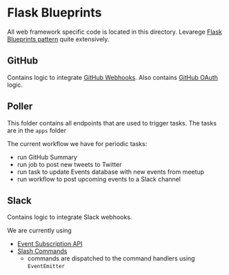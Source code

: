# Flask Blueprints

All web framework specific code is located in this directory.
Levarege [Flask Blueprints pattern](http://flask.pocoo.org/docs/1.0/blueprints/)
quite extensively.

## GitHub

Contains logic to integrate
[GitHub Webhooks](https://developer.github.com/webhooks/).
Also contains
[GitHub OAuth](https://developer.github.com/apps/building-oauth-apps/authorizing-oauth-apps/)
logic.

## Poller

This folder contains all endpoints that are used to trigger tasks.
The tasks are in the `apps` folder

The current workflow we have for periodic tasks:

- run GitHub Summary
- run job to post new tweets to Twitter
- run task to update Events database with new events from meetup
- run workflow to post upcoming events to a Slack channel

## Slack

Contains logic to integrate Slack webhooks.

We are currently using

- [Event Subscription API](https://api.slack.com/events-api)
- [Slash Commands](https://api.slack.com/slash-commands)
  - commands are dispatched to the command handlers using `EventEmitter`
